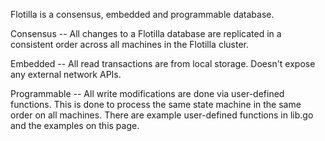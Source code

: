 Flotilla is a consensus, embedded and programmable database.

Consensus -- All changes to a Flotilla database are replicated in a consistent order across all machines in the Flotilla cluster.

Embedded -- All read transactions are from local storage.  Doesn't expose any external network APIs.

Programmable -- All write modifications are done via user-defined functions.  This is done to process the same state machine in the same order on all machines.  There are example user-defined functions in lib.go and the examples on this page.


